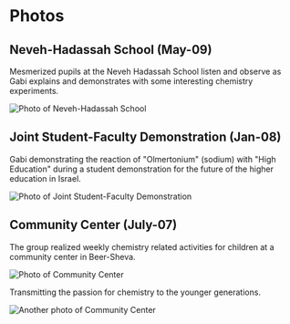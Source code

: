 
Photos
=========

Neveh-Hadassah School (May-09)
------------------------------

Mesmerized pupils at the Neveh Hadassah School listen and observe as Gabi explains and demonstrates with some interesting chemistry experiments.

![Photo of Neveh-Hadassah School][4]

Joint Student-Faculty Demonstration (Jan-08)
--------------------------------------------

Gabi demonstrating the reaction of "Olmertonium" (sodium) with "High Education" during a student demonstration for the future of the higher education in Israel.

![Photo of Joint Student-Faculty Demonstration][3]

Community Center (July-07)
--------------------------

The group realized weekly chemistry related activities for children at a community center in Beer-Sheva.

![Photo of Community Center][1]

Transmitting the passion for chemistry to the younger generations.

![Another photo of Community Center][2]


  [1]: http://localhost:5000/static/uploads/community1.jpg
  [2]: http://localhost:5000/static/uploads/community2.jpg
  [3]: http://localhost:5000/static/uploads/community3.jpg
  [4]: http://localhost:5000/static/uploads/community4.jpg
